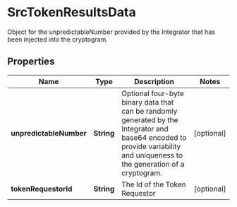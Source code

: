 

# SrcTokenResultsData

Object for the unpredictableNumber provided by the Integrator that has been injected into the cryptogram. 

## Properties

| Name | Type | Description | Notes |
|------------ | ------------- | ------------- | -------------|
|**unpredictableNumber** | **String** | Optional four-byte binary data that can be randomly generated by the Integrator and base64 encoded to provide variability and uniqueness to the generation of a cryptogram. |  [optional] |
|**tokenRequestorId** | **String** | The Id of the Token Requestor |  [optional] |



